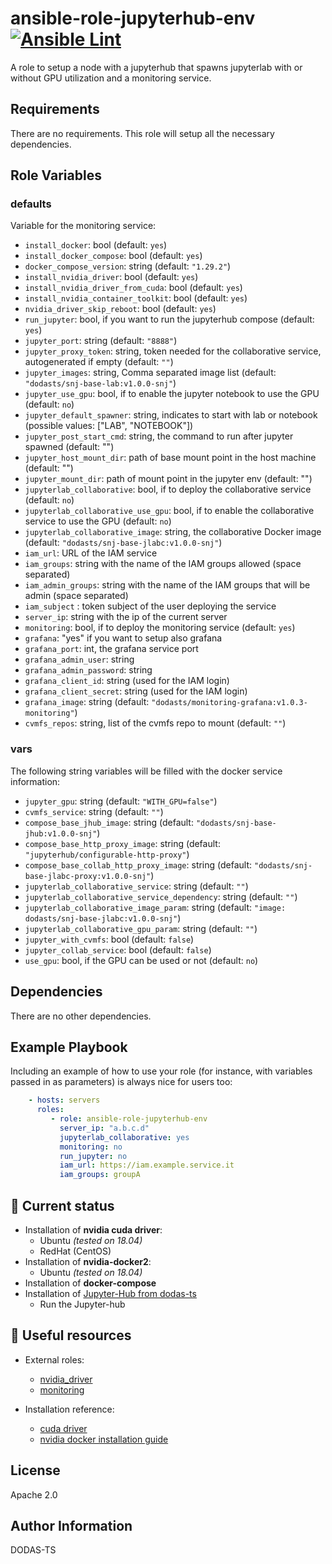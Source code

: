 # ansible-role-jupyterhub-env [![Ansible Lint](https://github.com/DODAS-TS/ansible-role-jupyterhub-env/actions/workflows/ansible-lint.yml/badge.svg)](https://github.com/DODAS-TS/ansible-role-jupyterhub-env/actions/workflows/ansible-lint.yml)

A role to setup a node with a jupyterhub that spawns jupyterlab with or without GPU utilization and a monitoring service.

Requirements
------------

There are no requirements. This role will setup all the necessary dependencies.

Role Variables
--------------

### defaults

Variable for the monitoring service:

- `install_docker`: bool (default: `yes`)
- `install_docker_compose`: bool (default: `yes`)
- `docker_compose_version`: string (default: `"1.29.2"`)
- `install_nvidia_driver`: bool (default: `yes`)
- `install_nvidia_driver_from_cuda`: bool (default: `yes`)
- `install_nvidia_container_toolkit`: bool (default: `yes`)
- `nvidia_driver_skip_reboot`: bool (default: `yes`)
- `run_jupyter`: bool, if you want to run the jupyterhub compose (default: `yes`)
- `jupyter_port`: string (default: `"8888"`)
- `jupyter_proxy_token`: string, token needed for the collaborative service, autogenerated if empty (default: `""`)
- `jupyter_images`: string, Comma separated image list (default: `"dodasts/snj-base-lab:v1.0.0-snj"`)
- `jupyter_use_gpu`: bool, if to enable the jupyter notebook to use the GPU (default: `no`)
- `jupyter_default_spawner`: string, indicates to start with lab or notebook (possible values: ["LAB", "NOTEBOOK"])
- `jupyter_post_start_cmd`: string, the command to run after jupyter spawned (default: "")
- `jupyter_host_mount_dir`: path of base mount point in the host machine (default: "")
- `jupyter_mount_dir`: path of mount point in the jupyter env (default: "")
- `jupyterlab_collaborative`: bool, if to deploy the collaborative service (default: `no`)
- `jupyterlab_collaborative_use_gpu`: bool, if to enable the collaborative service to use the GPU (default: `no`)
- `jupyterlab_collaborative_image`: string, the collaborative Docker image (default: `"dodasts/snj-base-jlabc:v1.0.0-snj"`)
- `iam_url`: URL of the IAM service
- `iam_groups`: string with the name of the IAM groups allowed (space separated)
- `iam_admin_groups`: string with the name of the IAM groups that will be admin (space separated)
- `iam_subject` : token subject of the user deploying the service
- `server_ip`: string with the ip of the current server
- `monitoring`: bool, if to deploy the monitoring service (default: `yes`)
- `grafana`:  "yes" if you want to setup also grafana
- `grafana_port`:  int, the grafana service port
- `grafana_admin_user`:  string
- `grafana_admin_password`:  string
- `grafana_client_id`:  string (used for the IAM login)
- `grafana_client_secret`:  string (used for the IAM login)
- `grafana_image`: string (default: `"dodasts/monitoring-grafana:v1.0.3-monitoring"`)
- `cvmfs_repos`: string, list of the cvmfs repo to mount (default: `""`)

### vars

The following string variables will be filled with the docker service information:

- `jupyter_gpu`: string (default: `"WITH_GPU=false"`)
- `cvmfs_service`: string (default: `""`)
- `compose_base_jhub_image`: string (default: `"dodasts/snj-base-jhub:v1.0.0-snj"`)
- `compose_base_http_proxy_image`: string (default: `"jupyterhub/configurable-http-proxy"`)
- `compose_base_collab_http_proxy_image`: string (default: `"dodasts/snj-base-jlabc-proxy:v1.0.0-snj"`)
- `jupyterlab_collaborative_service`: string (default: `""`)
- `jupyterlab_collaborative_service_dependency`: string (default: `""`)
- `jupyterlab_collaborative_image_param`: string (default: `"image: dodasts/snj-base-jlabc:v1.0.0-snj"`)
- `jupyterlab_collaborative_gpu_param`: string (default: `""`)
- `jupyter_with_cvmfs`: bool (default: `false`)
- `jupyter_collab_service`: bool (default: `false`)
- `use_gpu`: bool, if the GPU can be used or not (default: `no`)

Dependencies
------------

There are no other dependencies.

Example Playbook
----------------

Including an example of how to use your role (for instance, with variables passed in as parameters) is always nice for users too:

```yaml
    - hosts: servers
      roles:
         - role: ansible-role-jupyterhub-env
           server_ip: "a.b.c.d"
           jupyterlab_collaborative: yes 
           monitoring: no 
           run_jupyter: no 
           iam_url: https://iam.example.service.it 
           iam_groups: groupA

```

## :paperclip: Current status

* Installation of **nvidia cuda driver**:
  * Ubuntu *(tested on 18.04)*
  * RedHat (CentOS)
* Installation of **nvidia-docker2**:
  * Ubuntu *(tested on 18.04)*
* Installation of **docker-compose**
* Installation of [Jupyter-Hub from dodas-ts](https://github.com/dodas-ts/single-node-jupyterhub)
  * Run the Jupyter-hub

## :link: Useful resources

* External roles:
  * [nvidia_driver](https://github.com/NVIDIA/ansible-role-nvidia-driver)
  * [monitoring](https://github.com/DODAS-TS/ansible-role-monitoring)

* Installation reference:
  * [cuda driver](https://docs.nvidia.com/datacenter/tesla/tesla-installation-notes/index.html)
  * [nvidia docker installation guide](https://docs.nvidia.com/datacenter/cloud-native/container-toolkit/install-guide.html#docker)

License
-------

Apache 2.0

Author Information
------------------

DODAS-TS

